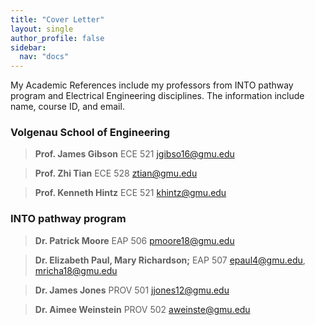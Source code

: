 ```yaml
---
title: "Cover Letter"
layout: single
author_profile: false
sidebar:
  nav: "docs"
---
```

My Academic References include my professors from INTO pathway program and Electrical Engineering disciplines. The information include name, course ID, and email.

### Volgenau School of Engineering

>**Prof. James Gibson**
>ECE 521
>jgibso16@gmu.edu

>**Prof. Zhi Tian**
>ECE 528
>ztian@gmu.edu

>**Prof. Kenneth Hintz**
>ECE 521
>khintz@gmu.edu

### INTO pathway program

>**Dr. Patrick Moore**
>EAP 506
>pmoore18@gmu.edu

>**Dr. Elizabeth Paul, Mary Richardson;**
>EAP 507
>epaul4@gmu.edu, mricha18@gmu.edu

>**Dr. James Jones**
>PROV 501
>jjones12@gmu.edu

>**Dr. Aimee Weinstein**
>PROV 502
>aweinste@gmu.edu

